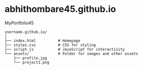 # abhithombare45.github.io
MyPortfolio45
```
username.github.io/
│
├── index.html          # Homepage
├── styles.css          # CSS for styling
├── script.js           # JavaScript for interactivity
└── assets/             # Folder for images and other assets
    ├── profile.jpg
    └── project1.png
```



